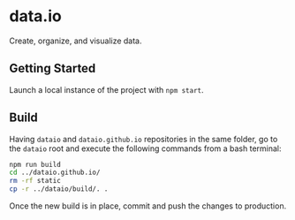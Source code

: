 # data.io

Create, organize, and visualize data.

## Getting Started

Launch a local instance of the project with `npm start`.

## Build

Having `dataio` and `dataio.github.io` repositories in the same folder, go to the
`dataio` root and execute the following commands from a bash terminal:

```sh
npm run build
cd ../dataio.github.io/
rm -rf static
cp -r ../dataio/build/. .
```

Once the new build is in place, commit and push the changes to production.
